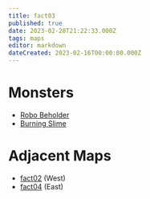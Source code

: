 ```yaml
---
title: fact03
published: true
date: 2023-02-28T21:22:33.000Z
tags: maps
editor: markdown
dateCreated: 2023-02-16T00:00:00.000Z
---
```



# Monsters
 * [Robo Beholder](/monsters/robo-beholder)
 * [Burning Slime](/monsters/burning-slime)

# Adjacent Maps
 * [fact02](/maps/fact02) (West)
 * [fact04](/maps/fact04) (East)
